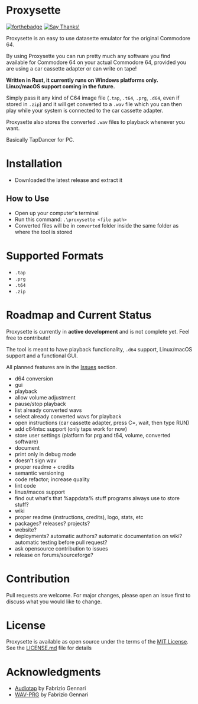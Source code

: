 # Proxysette
[![forthebadge](https://forthebadge.com/images/badges/made-with-rust.svg)](https://forthebadge.com) [![Say Thanks!](https://img.shields.io/badge/Say%20Thanks-!-1EAEDB.svg)](https://saythanks.io/to/davidepaci)

Proxysette is an easy to use datasette emulator for the original Commodore 64.

By using Proxysette you can run pretty much any software you find available for Commodore 64 on your actual Commodore 64, provided you are using a car cassette adapter or can write on tape!

**Written in Rust, it currently runs on Windows platforms only. Linux/macOS support coming in the future.**

Simply pass it any kind of C64 image file (`.tap`, `.t64`, `.prg`, `.d64`, even if stored in `.zip`) and it will get converted to a `.wav` file which you can then play while your system is connected to the car cassette adapter.

Proxysette also stores the converted `.wav` files to playback whenever you want.

Basically TapDancer for PC.
# Installation
- Downloaded the latest release and extract it
## How to Use
- Open up your computer's terminal
- Run this command: `.\proxysette <file path>`
- Converted files will be in `converted` folder inside the same folder as where the tool is stored
# Supported Formats
- `.tap`
- `.prg`
- `.t64`
- `.zip`
# Roadmap and Current Status
Proxysette is currently in **active development** and is not complete yet. Feel free to contribute!

The tool is meant to have playback functionality, `.d64` support, Linux/macOS support and a functional GUI.

All planned features are in the [Issues](https://github.com/davidepaci/Proxysette/issues) section.
- d64 conversion
- gui
- playback
- allow volume adjustment
- pause/stop playback
- list already converted wavs
- select already converted wavs for playback
- open instructions (car cassette adapter, press C=, wait, then type RUN)
- add c64ntsc support (only taps work for now)
- store user settings (platform for prg and t64, volume, converted software)
- document
- print only in debug mode
- doesn't sign wav
- proper readme + credits
- semantic versioning
- code refactor; increase quality
- lint code
- linux/macos support
- find out what's that %appdata% stuff programs always use to store stuff?
- wiki
- proper readme (instructions, credits), logo, stats, etc
- packages? releases? projects?
- website?
- deployments? automatic authors? automatic documentation on wiki? automatic testing before pull request?
- ask opensource contribution to issues
- release on forums/sourceforge?
# Contribution
Pull requests are welcome. For major changes, please open an issue first to discuss what you would like to change.
# License
Proxysette is available as open source under the terms of the [MIT License](https://opensource.org/license/mit/). See the [LICENSE.md](https://github.com/davidepaci/Proxysette/blob/main/LICENSE) file for details
# Acknowledgments
- [Audiotap](https://wav-prg.sourceforge.io/audiotap.html) by Fabrizio Gennari
- [WAV-PRG](https://wav-prg.sourceforge.io/wavprg.html) by Fabrizio Gennari
